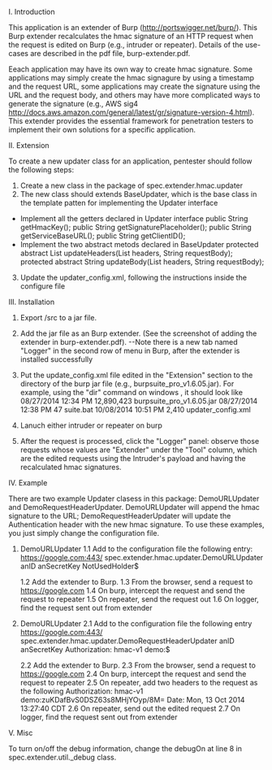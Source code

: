 I. Introduction

This application is an extender of Burp (http://portswigger.net/burp/). This Burp extender recalculates the hmac signature of an HTTP request when the request is edited on Burp (e.g., intruder or repeater). Details of the use-cases are described in the pdf file, burp-extender.pdf.

Eeach application may have its own way to create hmac signature. Some applications may simply create the hmac signagure by using a timestamp and the request URL, some applications may create the signature using the URL and the request body, and others may have more complicated ways to generate the signature (e.g., AWS sig4 http://docs.aws.amazon.com/general/latest/gr/signature-version-4.html). This extender provides the essential framework for penetration testers to implement their own solutions for a specific application. 

II. Extension

To create a new updater class for an application, pentester should follow the following steps:

1. Create a new class in the package of spec.extender.hmac.updater 
2. The new class should extends BaseUpdater, which is the base class in the template patten for implementing the Updater interface
- Implement all the getters declared in Updater interface
	public String getHmacKey();
	public String getSignaturePlaceholder();
	public String getServiceBaseURL();
	public String getClientID();
- Implement the two abstract metods declared in BaseUpdater
	protected abstract List<String> updateHeaders(List<String> headers, String requestBody);
	protected abstract String updateBody(List<String> headers, String requestBody);
3. Update the updater_config.xml, following the instructions inside the configure file

III. Installation

1. Export /src to a jar file.

2. Add the jar file as an Burp extender. (See the screenshot of adding the extender in burp-extender.pdf). 
--Note there is a new tab named "Logger" in the second row of menu in Burp, after the extender is installed successfully

3. Put the update_config.xml file edited in the "Extension" section to the directory of the burp jar file (e.g., burpsuite_pro_v1.6.05.jar). For example, using the "dir" command on windows , it should look like
08/27/2014  12:34 PM        12,890,423	burpsuite_pro_v1.6.05.jar
08/27/2014  12:38 PM                47			suite.bat
10/08/2014  10:51 PM             2,410		updater_config.xml

4. Lanuch either intruder or repeater on burp

5. After the request is processed, click the "Logger" panel: observe those requests whose values are "Extender" under the "Tool" column, which are the edited requests using the Intruder's payload and having the recalculated hmac signatures.

IV. Example

There are two example Updater clasess in this package: DemoURLUpdater and DemoRequestHeaderUpdater. DemoURLUpdater will append the hmac signature to the URL; DemoRequestHeaderUpdater will update the Authentication header with the new hmac signature. To use these examples, you just simply change the configuration file.

1. DemoURLUpdater
	1.1 Add to the configuration file the following entry:
		<updater>
			<service-base-url>https://google.com:443/</service-base-url>
			<updater-class>spec.extender.hmac.updater.DemoURLUpdater</updater-class>
			<client-id>anID</client-id>
			<hmac-key>anSecretKey</hmac-key>
			<signature-place-holder>NotUsedHolder$</signature-place-holder>	
		</updater>
		
	1.2 Add the extender to Burp. 
	1.3 From the browser, send a request to https://google.com
	1.4 On burp, intercept the request and send the request to repeater
	1.5 On repeater, send the request out
	1.6 On logger, find the request sent out from extender

2. DemoURLUpdater
	2.1 Add to the configuration file the following entry
		<updater>
			<service-base-url>https://google.com:443/</service-base-url>
			<updater-class>spec.extender.hmac.updater.DemoRequestHeaderUpdater</updater-class>
			<client-id>anID</client-id>
			<hmac-key>anSecretKey</hmac-key>
			<signature-place-holder>Authorization: hmac-v1 demo:$</signature-place-holder>	
		</updater>
		
	2.2 Add the extender to Burp. 
	2.3 From the browser, send a request to https://google.com
	2.4 On burp, intercept the request and send the request to repeater
	2.5 On repeater, add two headers to the request as the following
	Authorization: hmac-v1 demo:zuKDafBvS0DSZ63s8MHjYOyp/8M=
	Date: Mon, 13 Oct 2014 13:27:40 CDT
	2.6 On repeater, send out the edited request
	2.7 On logger, find the request sent out from extender

V. Misc

To turn on/off the debug information, change the debugOn at line 8 in  spec.extender.util._debug class.
